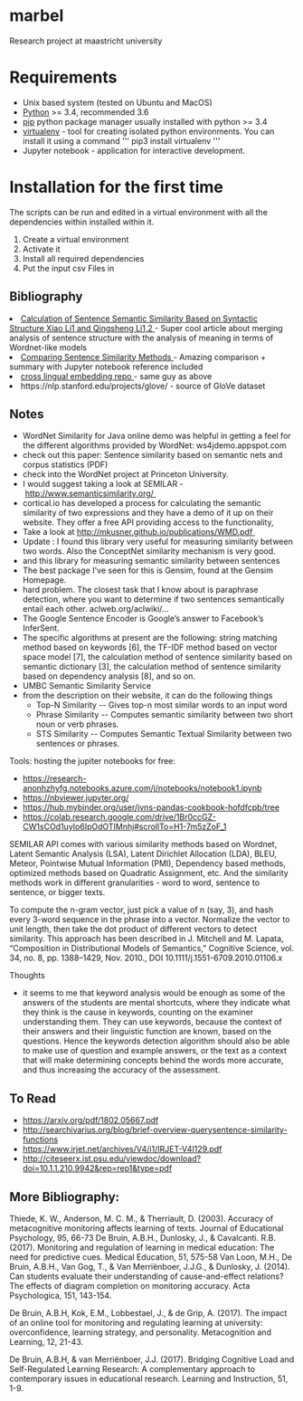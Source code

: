 # marbel
Research project at maastricht university

# Requirements
- Unix based system (tested on Ubuntu and MacOS)
- [Python](https://www.python.org/downloads/) >= 3.4, recommended 3.6
- [pip](https://pip.pypa.io/en/stable/installing/) python package manager usually installed with python >= 3.4
- [virtualenv](https://virtualenv.pypa.io/en/stable/installation/ ) - tool for creating isolated python environments. You can install it using a command ''' pip3 install virtualenv '''
- Jupyter notebook - application for interactive development.

# Installation for the first time
The scripts can be run and edited in a virtual environment with all the dependencies within installed within it.
1. Create a virtual environment
2. Activate it
3. Install all required dependencies
4. Put the input csv Files in 

## Bibliography

<li>
    <a href="https://www.hindawi.com/journals/mpe/2015/203475/">
        Calculation of Sentence Semantic Similarity Based on Syntactic Structure
Xiao Li1 and Qingsheng Li1,2
    </a> - Super cool article about merging analysis of sentence structure  with the analysis of meaning in terms of Wordnet-like models
</li>
<li>
    <a href="http://nlp.town/blog/sentence-similarity/">
        Comparing Sentence Similarity Methods
    </a> - Amazing comparison + summary with Jupyter notebook reference included
</li>    

<li>
    <a href="https://github.com/nlptown/nlp-notebooks">
    cross lingual embedding repo
    </a> - same guy as above
</li>    
<li> 
https://nlp.stanford.edu/projects/glove/ - source of GloVe dataset
</li>


## Notes

- WordNet Similarity for Java online demo was helpful in getting a feel for the different algorithms provided by WordNet: ws4jdemo.appspot.com 
- check out this paper: Sentence similarity based on semantic nets and corpus statistics (PDF)
- check into the WordNet project at Princeton University.
- I would suggest taking a look at SEMILAR - http://www.semanticsimilarity.org/ 
- cortical.io has developed a process for calculating the semantic similarity of two expressions and they have a demo of it up on their website. They offer a free API providing access to the functionality,
- Take a look at http://mkusner.github.io/publications/WMD.pdf 
- Update : I found this library very useful for measuring similarity between two words. Also the ConceptNet similarity mechanism is very good.
- and this library for measuring semantic similarity between sentences
- The best package I've seen for this is Gensim, found at the Gensim Homepage.
- hard problem. The closest task that I know about is paraphrase detection, where you want to determine if two sentences semantically entail each other. aclweb.org/aclwiki/… 
- The Google Sentence Encoder is Google’s answer to Facebook’s InferSent.
- The specific algorithms at present are the following: string matching method based on keywords [6], the TF-IDF method based on vector space model [7], the calculation method of sentence similarity based on semantic dictionary [3], the calculation method of sentence similarity based on dependency analysis [8], and so on.
- UMBC Semantic Similarity Service 
- from the description on their website, it can do the following things
    - Top-N Similarity -- Gives top-n most similar words to an input word
    - Phrase Similarity -- Computes semantic similarity between two short noun or verb phrases.
    - STS Similarity -- Computes Semantic Textual Similarity between two sentences or phrases.


Tools: hosting the jupiter notebooks for free: 
- https://research-anonhzhyfg.notebooks.azure.com/j/notebooks/notebook1.ipynb
- https://nbviewer.jupyter.org/
- https://hub.mybinder.org/user/jvns-pandas-cookbook-hofdfcpb/tree
- https://colab.research.google.com/drive/1Br0ccGZ-CW1sCOd1uyIo6IpOdOTIMnhj#scrollTo=H1-7m5zZoF_1


SEMILAR API comes with various similarity methods based on Wordnet, Latent Semantic Analysis (LSA), Latent Dirichlet Allocation (LDA), BLEU, Meteor, Pointwise Mutual Information (PMI), Dependency based methods, optimized methods based on Quadratic Assignment, etc. And the similarity methods work in different granularities - word to word, sentence to sentence, or bigger texts.


To compute the n-gram vector, just pick a value of n (say, 3), and hash every 3-word sequence in the phrase into a vector. Normalize the vector to unit length, then take the dot product of different vectors to detect similarity.
This approach has been described in J. Mitchell and M. Lapata, “Composition in Distributional Models of Semantics,” Cognitive Science, vol. 34, no. 8, pp. 1388–1429, Nov. 2010., DOI 10.1111/j.1551-6709.2010.01106.x

Thoughts
- it seems to me that keyword analysis would be enough as some of the answers of the students are mental shortcuts, where they indicate what they think is the cause in keywords, counting on the examiner understanding them. They can use keywords, because the context of their answers and their linguistic function are known, based on the questions. Hence the keywords detection algorithm should also be able to make use of question and example answers, or the text as a context that will make determining concepts behind the words more accurate, and thus increasing the accuracy of the assessment.


## To Read
- https://arxiv.org/pdf/1802.05667.pdf
- http://searchivarius.org/blog/brief-overview-querysentence-similarity-functions
- https://www.irjet.net/archives/V4/i1/IRJET-V4I129.pdf
- http://citeseerx.ist.psu.edu/viewdoc/download?doi=10.1.1.210.9942&rep=rep1&type=pdf


## More Bibliography:


Thiede, K. W., Anderson, M. C. M., & Therriault, D. (2003). Accuracy of metacognitive monitoring affects learning of texts. Journal of Educational Psychology, 95, 66-73
De Bruin, A.B.H., Dunlosky, J., & Cavalcanti. R.B. (2017). Monitoring and regulation of learning in medical education: The need for predictive cues. Medical Education, 51, 575-58
Van Loon, M.H., De Bruin, A.B.H., Van Gog, T., & Van Merriënboer, J.J.G., & Dunlosky, J. (2014). Can students evaluate their understanding of cause-and-effect relations? The effects of diagram completion on monitoring accuracy. Acta Psychologica, 151, 143-154.
 
De Bruin, A.B.H, Kok, E.M., Lobbestael, J., & de Grip, A. (2017). The impact of an online tool for monitoring and regulating learning at university: overconfidence, learning strategy, and personality. Metacognition and Learning, 12, 21-43.
 
De Bruin, A.B.H, & van Merriënboer, J.J. (2017). Bridging Cognitive Load and Self-Regulated Learning Research: A complementary approach to contemporary issues in educational research. Learning and Instruction, 51, 1-9.
